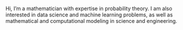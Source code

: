 Hi, I’m a mathematician with expertise in probability theory. I am also interested in data science and machine learning problems, as well as mathematical and computational modeling in science and engineering.

<!---
The (current) goal of this page is to keep a portfolio of some of my work in data science and provide a point of contact to future employers and others with similar interest. You can visit my Linkedin profile [here](https://www.linkedin.com/in/humberto-sanna/).
--->

<!---
hcs87/hcs87 is a ✨ special ✨ repository because its `README.md` (this file) appears on your GitHub profile.
You can click the Preview link to take a look at your changes.
--->

